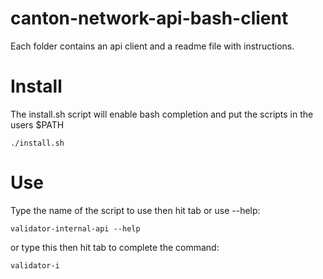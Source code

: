 # canton-network-api-bash-client
Each folder contains an api client and a readme file with instructions.

# Install
The install.sh script will enable bash completion and put the scripts in the users $PATH
```
./install.sh
```

# Use
Type the name of the script to use then hit tab or use --help:
```
validator-internal-api --help
```
or type this then hit tab to complete the command:
```
validator-i
```
